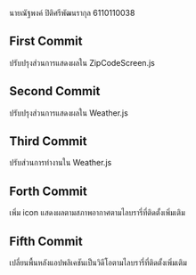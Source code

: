 นายณัฐพงค์ ปิติศรีพัฒนรากุล 6110110038
## First Commit
ปรับปรุงส่วนการแสดงผลใน ZipCodeScreen.js
## Second Commit
ปรับปรุงส่วนการแสดงผลใน Weather.js
## Third Commit
ปรับส่วนการทำงานใน Weather.js
## Forth Commit
เพิ่ม icon แสดงผลตามสภาพอากาศตามไลบรารี่ที่ติดตั้งเพิ่มเติม
## Fifth Commit
เปลี่ยนพื้นหลังแอปพลิเคชันเป็นวิดีโอตามไลบรารี่ที่ติดตั้งเพิ่มเติม
